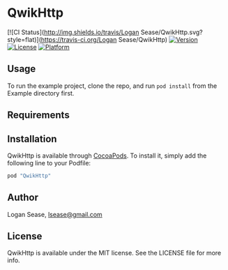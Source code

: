 # QwikHttp

[![CI Status](http://img.shields.io/travis/Logan Sease/QwikHttp.svg?style=flat)](https://travis-ci.org/Logan Sease/QwikHttp)
[![Version](https://img.shields.io/cocoapods/v/QwikHttp.svg?style=flat)](http://cocoapods.org/pods/QwikHttp)
[![License](https://img.shields.io/cocoapods/l/QwikHttp.svg?style=flat)](http://cocoapods.org/pods/QwikHttp)
[![Platform](https://img.shields.io/cocoapods/p/QwikHttp.svg?style=flat)](http://cocoapods.org/pods/QwikHttp)

## Usage

To run the example project, clone the repo, and run `pod install` from the Example directory first.

## Requirements

## Installation

QwikHttp is available through [CocoaPods](http://cocoapods.org). To install
it, simply add the following line to your Podfile:

```ruby
pod "QwikHttp"
```

## Author

Logan Sease, lsease@gmail.com

## License

QwikHttp is available under the MIT license. See the LICENSE file for more info.
